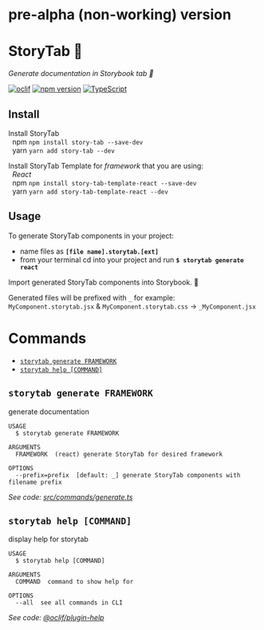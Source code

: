 # pre-alpha (non-working) version

# StoryTab 📑

_Generate documentation in Storybook tab 📑_

[![oclif](https://img.shields.io/badge/cli-oclif-brightgreen.svg)](https://oclif.io)
[![npm version][npm-badge]][npm-url]
[![TypeScript][typescript-badge]][typescript-url]

## Install

Install StoryTab  
&nbsp;&nbsp;npm `npm install story-tab --save-dev`  
&nbsp;&nbsp;yarn `yarn add story-tab --dev`

Install StoryTab Template for _framework_ that you are using:  
&nbsp;&nbsp;_React_  
&nbsp;&nbsp;npm `npm install story-tab-template-react --save-dev`  
&nbsp;&nbsp;yarn `yarn add story-tab-template-react --dev`

## Usage

To generate StoryTab components in your project:

- name files as **`[file name].storytab.[ext]`**
- from your terminal cd into your project and run **`$ storytab generate react`**

Import generated StoryTab components into Storybook. 🎉

Generated files will be prefixed with `_` for example:  
`MyComponent.storytab.jsx` & `MyComponent.storytab.css` -> `_MyComponent.jsx`

# Commands

<!-- commands -->

- [`storytab generate FRAMEWORK`](#storytab-generate-framework)
- [`storytab help [COMMAND]`](#storytab-help-command)

## `storytab generate FRAMEWORK`

generate documentation

```
USAGE
  $ storytab generate FRAMEWORK

ARGUMENTS
  FRAMEWORK  (react) generate StoryTab for desired framework

OPTIONS
  --prefix=prefix  [default: _] generate StoryTab components with filename prefix
```

_See code: [src/commands/generate.ts](https://github.com/mkosir/story-tab/blob/v1.0.8/src/commands/generate.ts)_

## `storytab help [COMMAND]`

display help for storytab

```
USAGE
  $ storytab help [COMMAND]

ARGUMENTS
  COMMAND  command to show help for

OPTIONS
  --all  see all commands in CLI
```

_See code: [@oclif/plugin-help](https://github.com/oclif/plugin-help/blob/v2.2.2/src/commands/help.ts)_

<!-- commandsstop -->

[npm-url]: https://www.npmjs.com/package/story-tab
[npm-badge]: https://img.shields.io/npm/v/story-tab.svg
[typescript-badge]: https://badges.frapsoft.com/typescript/code/typescript.svg?v=101
[typescript-url]: https://github.com/microsoft/TypeScript
